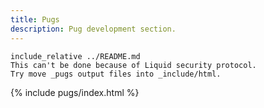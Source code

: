 ```yaml
---
title: Pugs
description: Pug development section.
---
```

```
include_relative ../README.md
This can't be done because of Liquid security protocol.
Try move _pugs output files into _include/html.
```
{% include pugs/index.html %}